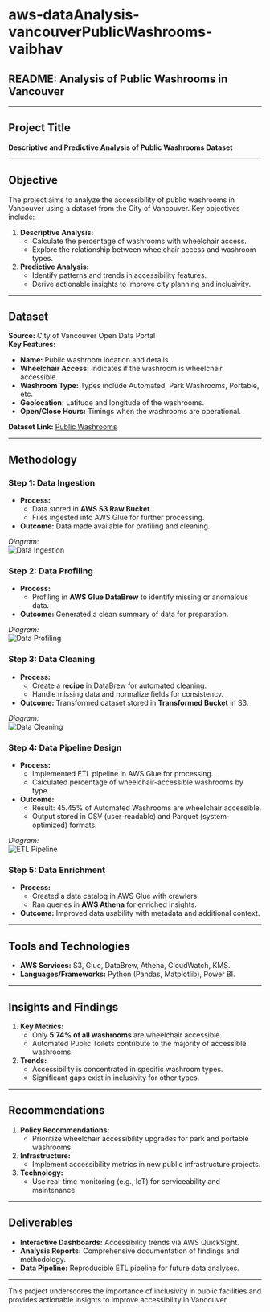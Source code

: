 # aws-dataAnalysis-vancouverPublicWashrooms-vaibhav

## **README: Analysis of Public Washrooms in Vancouver**

---

## **Project Title**  
**Descriptive and Predictive Analysis of Public Washrooms Dataset**

---

## **Objective**  
The project aims to analyze the accessibility of public washrooms in Vancouver using a dataset from the City of Vancouver. Key objectives include:  
1. **Descriptive Analysis:**  
   - Calculate the percentage of washrooms with wheelchair access.
   - Explore the relationship between wheelchair access and washroom types.  
2. **Predictive Analysis:**  
   - Identify patterns and trends in accessibility features.  
   - Derive actionable insights to improve city planning and inclusivity.  

---

## **Dataset**  
**Source:** City of Vancouver Open Data Portal  
**Key Features:**  
- **Name:** Public washroom location and details.  
- **Wheelchair Access:** Indicates if the washroom is wheelchair accessible.  
- **Washroom Type:** Types include Automated, Park Washrooms, Portable, etc.  
- **Geolocation:** Latitude and longitude of the washrooms.  
- **Open/Close Hours:** Timings when the washrooms are operational.  

**Dataset Link:** [Public Washrooms](https://opendata.vancouver.ca/explore/dataset/public-washrooms/information/)  

---

## **Methodology**  

### **Step 1: Data Ingestion**  
- **Process:**  
  - Data stored in **AWS S3 Raw Bucket**.  
  - Files ingested into AWS Glue for further processing.  
- **Outcome:** Data made available for profiling and cleaning.  

*Diagram:*  
![Data Ingestion](images/DataIngestion.png)  

### **Step 2: Data Profiling**  
- **Process:**  
  - Profiling in **AWS Glue DataBrew** to identify missing or anomalous data.  
- **Outcome:** Generated a clean summary of data for preparation.  

*Diagram:*  
![Data Profiling](images/DataProfiling.png)  

### **Step 3: Data Cleaning**  
- **Process:**  
  - Create a **recipe** in DataBrew for automated cleaning.  
  - Handle missing data and normalize fields for consistency.  
- **Outcome:** Transformed dataset stored in **Transformed Bucket** in S3.  

*Diagram:*  
![Data Cleaning](images/DataCleaning.png)  

### **Step 4: Data Pipeline Design**  
- **Process:**  
  - Implemented ETL pipeline in AWS Glue for processing.  
  - Calculated percentage of wheelchair-accessible washrooms by type.  
- **Outcome:**  
  - Result: 45.45% of Automated Washrooms are wheelchair accessible.  
  - Output stored in CSV (user-readable) and Parquet (system-optimized) formats.  

*Diagram:*  
![ETL Pipeline](images/ETLPipeline.png)  

### **Step 5: Data Enrichment**  
- **Process:**  
  - Created a data catalog in AWS Glue with crawlers.  
  - Ran queries in **AWS Athena** for enriched insights.  
- **Outcome:** Improved data usability with metadata and additional context.  

---

## **Tools and Technologies**  
- **AWS Services:** S3, Glue, DataBrew, Athena, CloudWatch, KMS.  
- **Languages/Frameworks:** Python (Pandas, Matplotlib), Power BI.  

---

## **Insights and Findings**  
1. **Key Metrics:**  
   - Only **5.74% of all washrooms** are wheelchair accessible.  
   - Automated Public Toilets contribute to the majority of accessible washrooms.  
2. **Trends:**  
   - Accessibility is concentrated in specific washroom types.  
   - Significant gaps exist in inclusivity for other types.  

---

## **Recommendations**  
1. **Policy Recommendations:**  
   - Prioritize wheelchair accessibility upgrades for park and portable washrooms.  
2. **Infrastructure:**  
   - Implement accessibility metrics in new public infrastructure projects.  
3. **Technology:**  
   - Use real-time monitoring (e.g., IoT) for serviceability and maintenance.  

---

## **Deliverables**  
- **Interactive Dashboards:** Accessibility trends via AWS QuickSight.  
- **Analysis Reports:** Comprehensive documentation of findings and methodology.  
- **Data Pipeline:** Reproducible ETL pipeline for future data analyses.  

---

This project underscores the importance of inclusivity in public facilities and provides actionable insights to improve accessibility in Vancouver.

